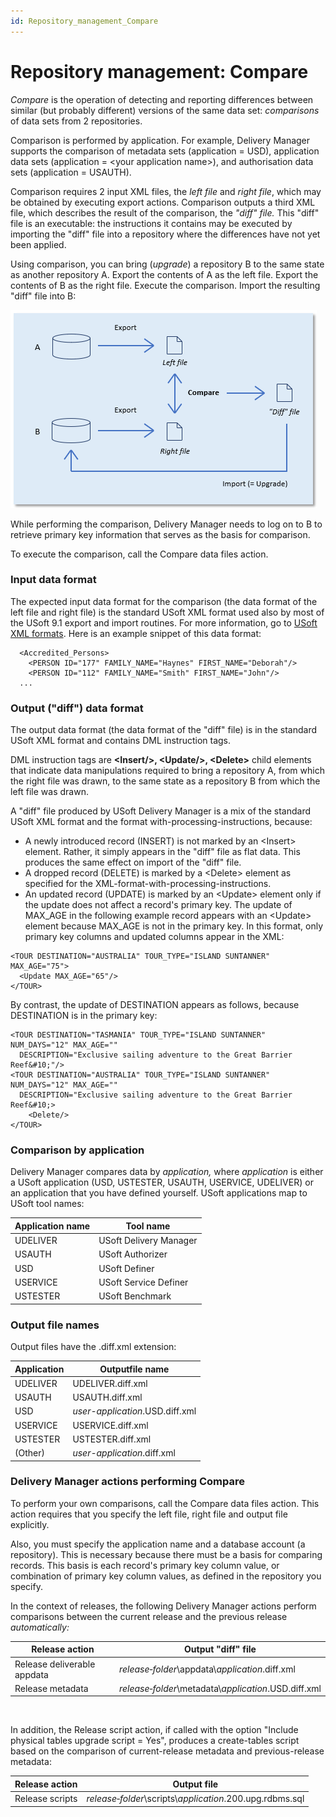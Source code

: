 ```yaml
---
id: Repository_management_Compare
---
```


# Repository management: Compare

*Compare* is the operation of detecting and reporting differences between similar (but probably different) versions of the same data set: *comparisons* of data sets from 2 repositories.

Comparison is performed by application. For example, Delivery Manager supports the comparison of metadata sets (application = USD), application data sets (application = \<your application name>), and authorisation data sets (application = USAUTH).

Comparison requires 2 input XML files, the *left file* and *right file*, which may be obtained by executing export actions. Comparison outputs a third XML file, which describes the result of the comparison, the *"diff" file.* This "diff" file is an executable: the instructions it contains may be executed by importing the "diff" file into a repository where the differences have not yet been applied.

Using comparison, you can bring (*upgrade*) a repository B to the same state as another repository A. Export the contents of A as the left file. Export the contents of B as the right file. Execute the comparison. Import the resulting "diff" file into B:

![](./assets/7106038a-89f4-4e38-9df0-ed4aa596ad07.png)

While performing the comparison, Delivery Manager needs to log on to B to retrieve primary key information that serves as the basis for comparison.

To execute the comparison, call the Compare data files action.

### Input data format

The expected input data format for the comparison (the data format of the left file and right file) is the standard USoft XML format used also by most of the USoft 9.1 export and import routines. For more information, go to [USoft XML formats](/Repositories/USoft_XML_formats/USoft_XML_formats.md). Here is an example snippet of this data format:

```
  <Accredited_Persons>
    <PERSON ID="177" FAMILY_NAME="Haynes" FIRST_NAME="Deborah"/>
    <PERSON ID="112" FAMILY_NAME="Smith" FIRST_NAME="John"/>
  ...

```

### Output ("diff") data format

The output data format (the data format of the "diff" file) is in the standard USoft XML format and contains DML instruction tags.

DML instruction tags are **\<Insert/>, \<Update/>, \<Delete>** child elements that indicate data manipulations required to bring a repository A, from which the right file was drawn, to the same state as a repository B from which the left file was drawn.

A "diff" file produced by USoft Delivery Manager is a mix of the standard USoft XML format and the format with-processing-instructions, because:

- A newly introduced record (INSERT) is not marked by an \<Insert> element. Rather, it simply appears in the "diff" file as flat data. This produces the same effect on import of the "diff" file.
- A dropped record (DELETE) is marked by a \<Delete> element as specified for the XML-format-with-processing-instructions.
- An updated record (UPDATE) is marked by an \<Update> element only if the update does not affect a record's primary key. The update of MAX_AGE in the following example record appears with an \<Update> element because MAX_AGE is not in the primary key. In this format, only primary key columns and updated columns appear in the XML:

```
<TOUR DESTINATION="AUSTRALIA" TOUR_TYPE="ISLAND SUNTANNER" MAX_AGE="75">
  <Update MAX_AGE="65"/>
</TOUR>
```

By contrast, the update of DESTINATION appears as follows, because DESTINATION is in the primary key:

```
<TOUR DESTINATION="TASMANIA" TOUR_TYPE="ISLAND SUNTANNER" NUM_DAYS="12" MAX_AGE="" 
  DESCRIPTION="Exclusive sailing adventure to the Great Barrier Reef&#10;"/>
<TOUR DESTINATION="AUSTRALIA" TOUR_TYPE="ISLAND SUNTANNER" NUM_DAYS="12" MAX_AGE="" 
  DESCRIPTION="Exclusive sailing adventure to the Great Barrier Reef&#10;>
    <Delete/>
</TOUR>
```

### Comparison by application

Delivery Manager compares data by *application,* where *application* is either a USoft application (USD, USTESTER, USAUTH, USERVICE, UDELIVER) or an application that you have defined yourself. USoft applications map to USoft tool names:

|**Application name**|**Tool name**|
|--------|--------|
|UDELIVER|USoft Delivery Manager|
|USAUTH  |USoft Authorizer|
|USD     |USoft Definer|
|USERVICE|USoft Service Definer|
|USTESTER|USoft Benchmark|



### Output file names

Output files have the .diff.xml extension:

|**Application**|**Outputfile name**|
|--------|--------|
|UDELIVER|UDELIVER.diff.xml|
|USAUTH  |USAUTH.diff.xml|
|USD     |*user-application*.USD.diff.xml|
|USERVICE|USERVICE.diff.xml|
|USTESTER|USTESTER.diff.xml|
|(Other) |*user-application*.diff.xml|



### Delivery Manager actions performing Compare

To perform your own comparisons, call the Compare data files action. This action requires that you specify the left file, right file and output file explicitly.

Also, you must specify the application name and a database account (a repository). This is necessary because there must be a basis for comparing records. This basis is each record's primary key column value, or combination of primary key column values, as defined in the repository you specify.

In the context of releases, the following Delivery Manager actions perform comparisons between the current release and the previous release *automatically:*

|**Release action**|**Output "diff" file**|
|--------|--------|
|Release deliverable appdata|*release‑folder*\\appdata\\*application*.diff.xml|
|Release metadata|*release‑folder*\\metadata\\*application*.USD.diff.xml|



 

In addition, the Release script action, if called with the option "Include physical tables upgrade script = Yes", produces a create-tables script based on the comparison of current-release metadata and previous-release metadata:

|**Release action**|**Output file**|
|--------|--------|
|Release scripts|*release‑folder*\\scripts\\*application*.200.upg.rdbms.sql|



 